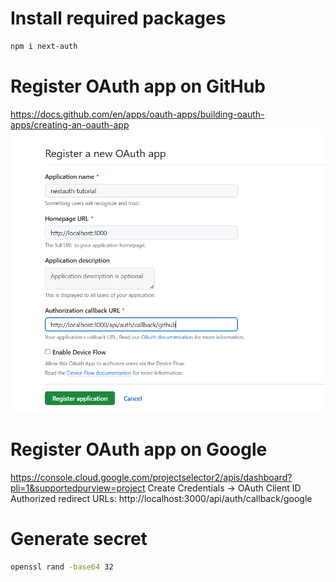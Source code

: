 # Install required packages

```sh
npm i next-auth
```

# Register OAuth app on GitHub

https://docs.github.com/en/apps/oauth-apps/building-oauth-apps/creating-an-oauth-app
![alt text](image.png)

# Register OAuth app on Google

https://console.cloud.google.com/projectselector2/apis/dashboard?pli=1&supportedpurview=project
Create Credentials -> OAuth Client ID
Authorized redirect URLs: http://localhost:3000/api/auth/callback/google

# Generate secret

```sh
openssl rand -base64 32
```
